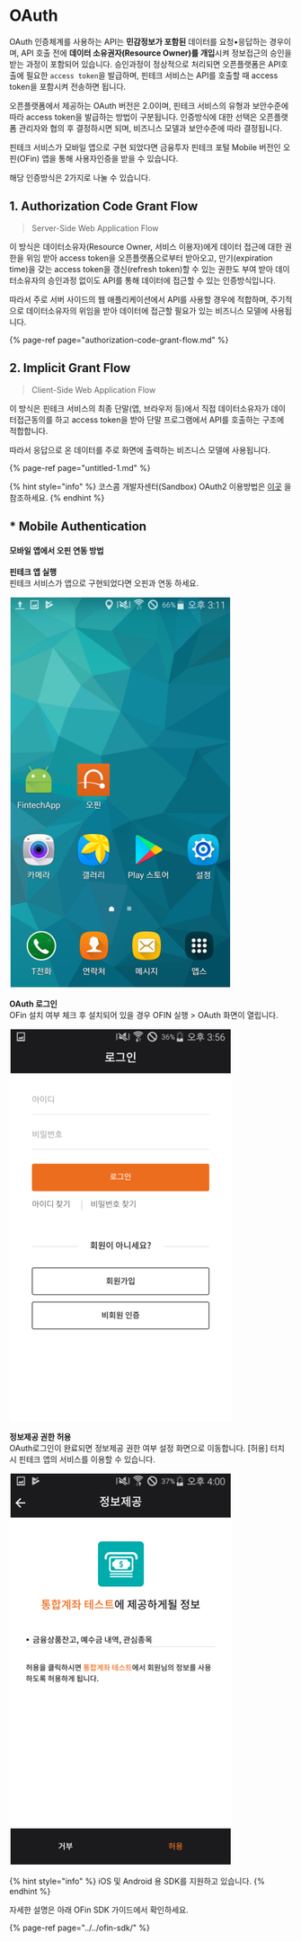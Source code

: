 # OAuth

OAuth 인증체계를 사용하는 API는 **민감정보가 포함된** 데이터를 요청•응답하는 경우이며, API 호출 전에 **데이터 소유권자\(Resource Owner\)를 개입**시켜 정보접근의 승인을 받는 과정이 포함되어 있습니다. 승인과정이 정상적으로 처리되면 오픈플랫폼은 API호출에 필요한 `access token`을 발급하며, 핀테크 서비스는 API를 호출할 때 access token을 포함시켜 전송하면 됩니다. 

오픈플랫폼에서 제공하는 OAuth 버전은 2.0이며, 핀테크 서비스의 유형과 보안수준에 따라 access token을 발급하는 방법이 구분됩니다. 인증방식에 대한 선택은 오픈플랫폼 관리자와 협의 후 결정하시면 되며, 비즈니스 모델과 보안수준에 따라 결정됩니다. 

핀테크 서비스가 모바일 앱으로 구현 되었다면 금융투자 핀테크 포털 Mobile 버전인 오핀\(OFin\) 앱을 통해 사용자인증을 받을 수 있습니다. 

해당 인증방식은 2가지로 나눌 수 있습니다. 

## 1. Authorization Code Grant Flow

> Server-Side Web Application Flow

이 방식은 데이터소유자\(Resource Owner, 서비스 이용자\)에게 데이터 접근에 대한 권한을 위임 받아 access token을 오픈플랫폼으로부터 받아오고, 만기\(expiration time\)을 갖는 access token을 갱신\(refresh token\)할 수 있는 권한도 부여 받아 데이터소유자의 승인과정 없이도 API를 통해 데이터에 접근할 수 있는 인증방식입니다.

따라서 주로 서버 사이드의 웹 애플리케이션에서 API를 사용할 경우에 적합하며, 주기적으로 데이터소유자의 위임을 받아 데이터에 접근할 필요가 있는 비즈니스 모델에 사용됩니다. 

{% page-ref page="authorization-code-grant-flow.md" %}



## 2. Implicit Grant Flow

> Client-Side Web Application Flow

이 방식은 핀테크 서비스의 최종 단말\(앱, 브라우저 등\)에서 직접 데이터소유자가 데이터접근동의를 하고 access token을 받아 단말 프로그램에서 API를 호출하는 구조에 적합합니다. 

따라서 응답으로 온 데이터를 주로 화면에 출력하는 비즈니스 모델에 사용됩니다.

{% page-ref page="untitled-1.md" %}



{% hint style="info" %}
코스콤 개발자센터\(Sandbox\)   OAuth2 이용방법은  [이곳](https://koscom.gitbook.io/open-api/1/undefined-4/undefined-2/untitled#oauth) 을 참조하세요.
{% endhint %}



## \*  Mobile Authentication

#### **모바일 앱에서 오핀 연동 방법**

  
**핀테크 앱 실행**  
핀테크 서비스가 앱으로 구현되었다면 오핀과 연동 하세요.

![](../../../.gitbook/assets/image%20%2867%29.png)



**OAuth 로그인**  
OFin 설치 여부 체크 후 설치되어 있을 경우 OFIN 실행 &gt; OAuth 화면이 열립니다. 

![](../../../.gitbook/assets/image%20%28113%29.png)



**정보제공 권한 허용**  
OAuth로그인이 완료되면 정보제공 권한 여부 설정 화면으로 이동합니다. \[허용\] 터치 시 핀테크 앱의 서비스를 이용할 수 있습니다. 

![](../../../.gitbook/assets/image%20%2877%29.png)



{% hint style="info" %}
iOS 및 Android 용 SDK를 지원하고 있습니다.
{% endhint %}



자세한 설명은 아래 OFin SDK 가이드에서 확인하세요.

{% page-ref page="../../ofin-sdk/" %}




